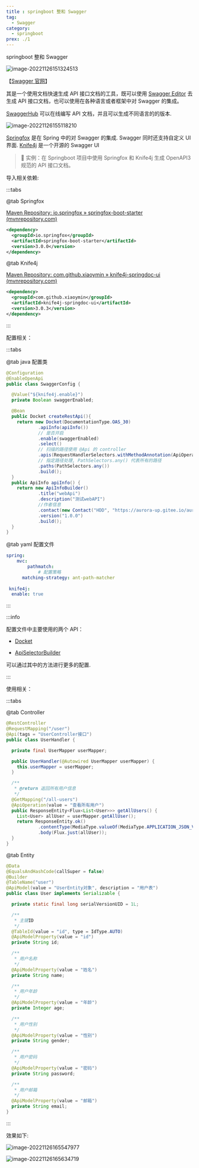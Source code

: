 ```yaml
---
title : springboot 整和 Swagger
tag: 
  - Swagger
category:
  - springboot
prex: ./1
---
```


springboot 整和 Swagger

<!-- more -->

![image-20221126151324513](./image/image-20221126151324513.png)

【[Swagger 官网](https://swagger.io/)】

其是一个使用文档快速生成 API 接口文档的工具，既可以使用 [Swagger Editor](https://editor.swagger.io/) 去生成 API 接口文档，也可以使用在各种语言或者框架中对 Swagger 的集成。



[SwaggerHub](https://app.swaggerhub.com)  可以在线编写 API 文档，并且可以生成不同语言的的版本. 

![image-20221126155118210](./image/image-20221126155118210.png)



[Springfox](http://springfox.github.io/springfox/) 是在 Spring 中的对 Swagger 的集成. Swagger 同时还支持自定义 UI 界面. [Knife4j](https://doc.xiaominfo.com/) 是一个开源的 Swagger UI



>  🚀 实例：在 Springboot 项目中使用 Springfox 和 Knife4j 生成 OpenAPI3 规范的 API 接口文档。

导入相关依赖:

:::tabs 

@tab Springfox 

[Maven Repository: io.springfox » springfox-boot-starter (mvnrepository.com)](https://mvnrepository.com/artifact/io.springfox/springfox-boot-starter)

```xml
<dependency>
  <groupId>io.springfox</groupId>
  <artifactId>springfox-boot-starter</artifactId>
  <version>3.0.0</version>
</dependency>
```

@tab Knife4j

[Maven Repository: com.github.xiaoymin » knife4j-springdoc-ui (mvnrepository.com)](https://mvnrepository.com/artifact/com.github.xiaoymin/knife4j-springdoc-ui)

```xml
<dependency>
  <groupId>com.github.xiaoymin</groupId>
  <artifactId>knife4j-springdoc-ui</artifactId>
  <version>3.0.3</version>
</dependency>
```

:::

配置相关：

:::tabs

@tab java 配置类

```java
@Configuration
@EnableOpenApi
public class SwaggerConfig {

  @Value("${knife4j.enable}")
  private Boolean swaggerEnabled;

  @Bean
  public Docket createRestApi(){
    return new Docket(DocumentationType.OAS_30)
            .apiInfo(apiInfo())
            // 是否开启
            .enable(swaggerEnabled)
            .select()
            // 扫描的路径使用 @Api 的 controller
            .apis(RequestHandlerSelectors.withMethodAnnotation(ApiOperation.class))
            // 指定路径处理, PathSelectors.any() 代表所有的路径
            .paths(PathSelectors.any())
            .build();
  }
  public ApiInfo apiInfo() {
    return new ApiInfoBuilder()
            .title("webApi")
            .description("测试webAPI")
            //作者信息
            .contact(new Contact("HDD", "https://aurora-up.gitee.io/aurora-blog/", "2723787996@qq.com"))
            .version("1.0.0")
            .build();
  }
}
```

@tab yaml 配置文件

```yaml
spring:
	mvc:
		pathmatch:
			# 配置策略
      matching-strategy: ant-path-matcher
      
 knife4j:
  enable: true
```

:::

:::info

配置文件中主要使用的两个 API：

- [Docket](http://springfox.github.io/springfox/javadoc/current/springfox/documentation/spring/web/plugins/Docket.html)

- [ApiSelectorBuilder](http://springfox.github.io/springfox/javadoc/current/springfox/documentation/spring/web/plugins/ApiSelectorBuilder.html)

可以通过其中的方法进行更多的配置.

:::



使用相关：

:::tabs

@tab Controller 

```java {3,16}
@RestController
@RequestMapping("/user")
@Api(tags = "UserController接口")
public class UserHandler {

  private final UserMapper userMapper;

  public UserHandler(@Autowired UserMapper userMapper) {
    this.userMapper = userMapper;
  }

  /**
   * @return 返回所有用户信息
   */
  @GetMapping("/all-users")
  @ApiOperation(value = "查看所有用户")
  public ResponseEntity<Flux<List<User>>> getAllUsers() {
    List<User> allUser = userMapper.getAllUser();
    return ResponseEntity.ok()
            .contentType(MediaType.valueOf(MediaType.APPLICATION_JSON_VALUE))
            .body(Flux.just(allUser));
  }
}
```

@tab Entity

```java {5,14,20,26,32,38,44}
@Data
@EqualsAndHashCode(callSuper = false)
@Builder
@TableName("user")
@ApiModel(value = "UserEntity对象", description = "用户表")
public class User implements Serializable {

  private static final long serialVersionUID = 1L;

  /**
   * 主键ID
   */
  @TableId(value = "id", type = IdType.AUTO)
  @ApiModelProperty(value = "id")
  private String id;

  /**
   * 用户名称
   */
  @ApiModelProperty(value = "姓名")
  private String name;

  /**
   * 用户年龄
   */
  @ApiModelProperty(value = "年龄")
  private Integer age;

  /**
   * 用户性别
   */
  @ApiModelProperty(value = "性别")
  private String gender;

  /**
   * 用户密码
   */
  @ApiModelProperty(value = "密码")
  private String password;

  /**
   * 用户邮箱
   */
  @ApiModelProperty(value = "邮箱")
  private String email;
}
```

:::

效果如下: 

![image-20221126165547977](./image/image-20221126165547977.png)

![image-20221126165634719](./image/image-20221126165634719.png)






















